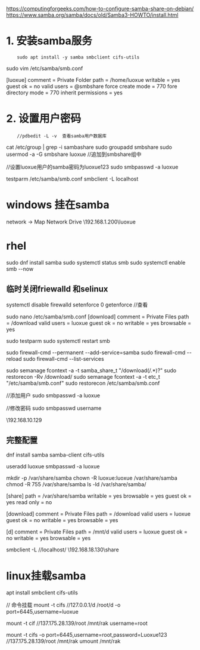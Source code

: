 https://computingforgeeks.com/how-to-configure-samba-share-on-debian/
https://www.samba.org/samba/docs/old/Samba3-HOWTO/install.html


# 1. 安装samba服务
        sudo apt install -y samba smbclient cifs-utils


sudo vim /etc/samba/smb.conf

[luoxue]
    comment = Private Folder
    path = /home/luoxue
    writable = yes
    guest ok = no
    valid users = @smbshare
    force create mode = 770
    fore directory mode = 770
    inherit permissions = yes

# 2. 设置用户密码
        //pdbedit -L -v  查看samba用户数据库
cat /etc/group | grep -i sambashare
sudo groupadd smbshare
sudo usermod -a -G smbshare luoxue //追加到smbshare组中

//设置luoxue用户的samba密码为luoxue123
sudo smbpasswd -a luoxue


testparm /etc/samba/smb.conf
smbclient -L localhost

# windows 挂在samba

network -> Map Network Drive
\\192.168.1.200\luoxue




# rhel
sudo dnf install samba
sudo systemctl status smb
sudo systemctl enable smb --now

## 临时关闭friewalld 和selinux
systemctl disable firewalld
setenforce 0
getenforce //查看


sudo nano /etc/samba/smb.conf
[download]
        comment = Private Files
        path = /download
        valid users = luoxue
        guest ok = no
        writable = yes
        browsable = yes


sudo testparm
sudo systemctl restart smb

sudo firewall-cmd --permanent --add-service=samba
sudo firewall-cmd --reload
sudo firewall-cmd --list-services

sudo semanage fcontext -a -t samba_share_t "/download(/.*)?"
sudo restorecon -Rv /download/
sudo semanage fcontext -a -t etc_t "/etc/samba/smb.conf"
sudo restorecon /etc/samba/smb.conf


//添加用户
sudo smbpasswd -a luoxue 

//修改密码
sudo smbpasswd username

\\192.168.10.129


## 完整配置
dnf install samba samba-client cifs-utils

useradd luoxue
smbpasswd -a luoxue

mkdir -p /var/share/samba
chown -R luoxue:luoxue /var/share/samba
chmod -R 755 /var/share/samba
ls -ld /var/share/samba/

[share]
        path = /var/share/samba
        writable = yes
        browsable = yes
        guest ok = yes
        read only = no

[download]
        comment = Private Files
        path = /download
        valid users = luoxue
        guest ok = no
        writable = yes
        browsable = yes

[d]
        comment = Private Files
        path = /mnt/d
        valid users = luoxue
        guest ok =  no
        writable = yes
        browsable = yes


smbclient -L //localhost/
\\192.168.18.130\share



# linux挂载samba
apt install smbclient cifs-utils

// 命令挂载
mount -t cifs //127.0.0.1/d /root/d -o port=6445,username=luoxue


 mount -t cif //137.175.28.139/root /mnt/rak username=root

mount -t cifs -o port=6445,username=root,password=Luoxue123 //137.175.28.139/root /mnt/rak
umount /mnt/rak